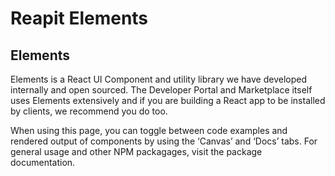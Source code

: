 # Reapit Elements

## Elements

Elements is a React UI Component and utility library we have developed internally and open sourced. The Developer Portal and Marketplace itself uses Elements extensively and if you are building a React app to be installed by clients, we recommend you do too.

When using this page, you can toggle between code examples and rendered output of components by using the ‘Canvas’ and ‘Docs’ tabs. For general usage and other NPM packagages, visit the package documentation.

